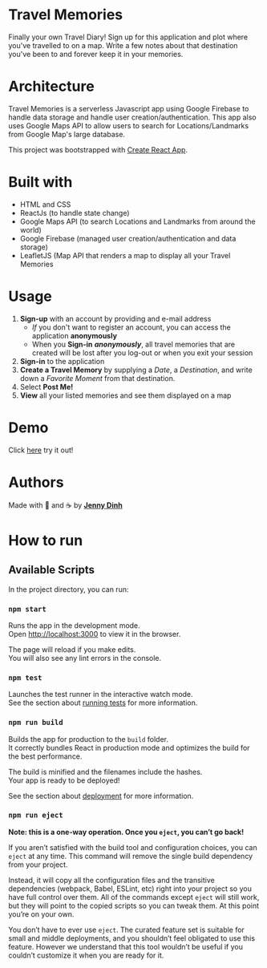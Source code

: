 # Travel Memories
Finally your own Travel Diary! Sign up for this application and plot where you've travelled to on a map. Write a few notes about that destination you've been to and forever keep it in your memories.

# Architecture

Travel Memories is a serverless Javascript app using Google Firebase to handle data storage and handle user creation/authentication. This app also uses Google Maps API to allow users to search for Locations/Landmarks from Google Map's large database.

This project was bootstrapped with [Create React App](https://github.com/facebook/create-react-app).

# Built with

- HTML and CSS
- ReactJs (to handle state change)
- Google Maps API (to search Locations and Landmarks from around the world)
- Google Firebase  (managed user creation/authentication and data storage)
- LeafletJS (Map API that renders a map to display all your Travel Memories

# Usage

1. **Sign-up** with an account by providing and e-mail address
    * *If* you don't want to register an account, you can access the application **anonymously** 
    * When you **Sign-in** ***anonymously***, all travel memories that are created will be lost after you log-out or when you exit your session
2. **Sign-in** to the application
3. **Create a Travel Memory** by supplying a *Date*, a *Destination*, and write down a *Favorite Moment* from that destination. 
4. Select **Post Me!**
5. **View** all your listed memories and see them displayed on a map

# Demo
Click [here](https://thatjenster.github.io/projectFiveSoloReact/) try it out!

# Authors

Made with 💌 and ☕ by **[Jenny Dinh](https://github.com/thatjenster)** 

# How to run

## Available Scripts

In the project directory, you can run:

### `npm start`

Runs the app in the development mode.<br />
Open [http://localhost:3000](http://localhost:3000) to view it in the browser.

The page will reload if you make edits.<br />
You will also see any lint errors in the console.

### `npm test`

Launches the test runner in the interactive watch mode.<br />
See the section about [running tests](https://facebook.github.io/create-react-app/docs/running-tests) for more information.

### `npm run build`

Builds the app for production to the `build` folder.<br />
It correctly bundles React in production mode and optimizes the build for the best performance.

The build is minified and the filenames include the hashes.<br />
Your app is ready to be deployed!

See the section about [deployment](https://facebook.github.io/create-react-app/docs/deployment) for more information.

### `npm run eject`

**Note: this is a one-way operation. Once you `eject`, you can’t go back!**

If you aren’t satisfied with the build tool and configuration choices, you can `eject` at any time. This command will remove the single build dependency from your project.

Instead, it will copy all the configuration files and the transitive dependencies (webpack, Babel, ESLint, etc) right into your project so you have full control over them. All of the commands except `eject` will still work, but they will point to the copied scripts so you can tweak them. At this point you’re on your own.

You don’t have to ever use `eject`. The curated feature set is suitable for small and middle deployments, and you shouldn’t feel obligated to use this feature. However we understand that this tool wouldn’t be useful if you couldn’t customize it when you are ready for it.

